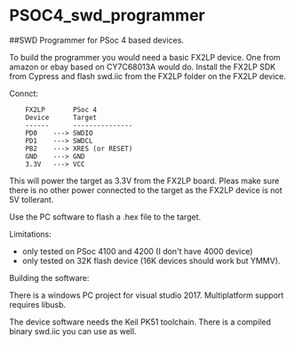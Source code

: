 PSOC4_swd_programmer
====================

##SWD Programmer for PSoc 4 based devices.

To build the programmer you would need a basic FX2LP device. One from amazon or ebay based on CY7C68013A would do. Install the FX2LP SDK from Cypress and flash swd.iic from the FX2LP folder on the FX2LP device.

Connct:
```
    FX2LP       PSoc 4
    Device      Target
    ------      ---------------
    PD0    ---> SWDIO
    PD1    ---> SWDCL
    PB2    ---> XRES (or RESET)
    GND    ---> GND
    3.3V   ---> VCC
```
This will power the target as 3.3V from the FX2LP board. Pleas make sure there is no other power connected to the target as the FX2LP device is not 5V tollerant.

Use the PC software to flash a .hex file to the target.

Limitations:
- only tested on PSoc 4100 and 4200 (I don't have 4000 device)
- only tested on 32K flash device (16K devices should work but YMMV).

Building the software:

There is a windows PC project for visual studio 2017. Multiplatform support requires libusb.

The device software needs the Keil PK51 toolchain. There is a compiled binary swd.iic you can use as well.
